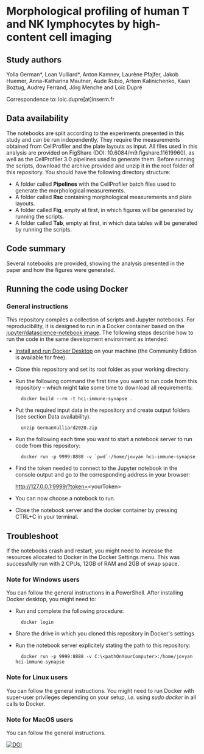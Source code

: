 # Morphological profiling of human T and NK lymphocytes by high-content cell imaging 

## Study authors

Yolla German\*,  Loan Vulliard\*, Anton Kamnev, Laurène Pfajfer, Jakob Huemer, Anna-Katharina Mautner, Aude Rubio, Artem Kalinichenko, Kaan Boztug, Audrey Ferrand, Jörg Menche and Loïc Dupré

Correspondence to: loic.dupre[at]inserm.fr


## Data availability

The notebooks are split according to the experiments presented in this study and can be run independently. They require the measurements obtained from CellProfiler and the plate layouts as input. All files used in this analysis are provided on FigShare (DOI: 10.6084/m9.figshare.11619960), as well as the CellProfiler 3.0 pipelines used to generate them. Before running the scripts, download the archive provided and unzip it in the root folder of this repository. You should have the following directory structure:

* A folder called **Pipelines** with the CellProfiler batch files used to generate the morphological measurements.
* A folder called **Rsc** containing morphological measurements and plate layouts.
* A folder called **Fig**, empty at first, in which figures will be generated by running the scripts.
* A folder called **Tab**, empty at first, in which data tables will be generated by running the scripts.

## Code summary

Several notebooks are provided, showing the analysis presented in the paper and how the figures were generated.

## Running the code using Docker

### General instructions

This repository compiles a collection of scripts and Jupyter notebooks. For reproducibility, it is designed to run in a Docker container based on the [jupyter/datascience-notebook image](https://hub.docker.com/r/jupyter/datascience-notebook). The following steps describe how to run the code in the same development environment as intended:

* [Install and run Docker Desktop](https://www.docker.com/get-started) on your machine (the Community Edition is available for free).
* Clone this repository and set its root folder as your working directory.
* Run the following command the first time you want to run code from this repository - which might take some time to download all requirements:

		docker build --rm -t hci-immune-synapse .
	
* Put the required input data in the repository and create output folders (see section Data availability).

		unzip GermanVulliard2020.zip
        
* Run the following each time you want to start a notebook server to run code from this repository:

		docker run -p 9999:8888 -v `pwd`:/home/jovyan hci-immune-synapse

* Find the token needed to connect to the Jupyter notebook in the console output and go to the corresponding address in your browser:

	http://127.0.0.1:9999/?token=<yourToken&gt;

* You can now choose a notebook to run.
* Close the notebook server and the docker container by pressing CTRL+C in your terminal.

## Troubleshoot

If the notebooks crash and restart, you might need to increase the resources allocated to Docker in the Docker Settings menu. This was successfully run with 2 CPUs, 12GB of RAM and 2GB of swap space.  

### Note for Windows users

You can follow the general instructions in a PowerShell. After installing Docker desktop, you might need to:

* Run and complete the following procedure:
		
		docker login

* Share the drive in which you cloned this repository in Docker's settings
* Run the notebook server explicitely stating the path to this repository:

		docker run -p 9999:8888 -v C:\<pathOnYourComputer>:/home/jovyan hci-immune-synapse
		
### Note for Linux users

You can follow the general instructions. You might need to run Docker with super-user privileges depending on your setup, *i.e.* using *sudo docker* in all calls to Docker.

### Note for MacOS users

You can follow the general instructions.


[![DOI](https://zenodo.org/badge/217304173.svg)](https://zenodo.org/badge/latestdoi/217304173)
